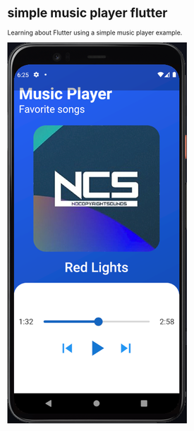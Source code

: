 # simple music player flutter

Learning about Flutter using a simple music player example.

![Example](./.github/example.jpg)